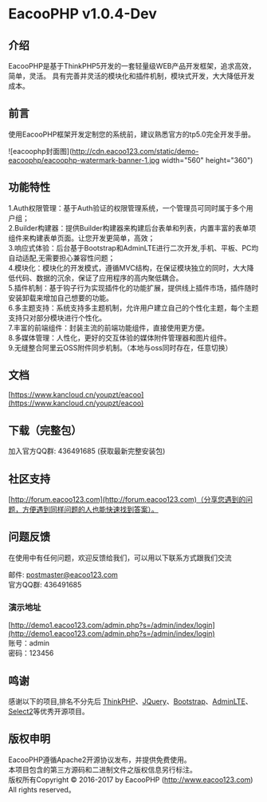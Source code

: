 EacooPHP v1.0.4-Dev
===============
## 介绍
EacooPHP是基于ThinkPHP5开发的一套轻量级WEB产品开发框架，追求高效，简单，灵活。
具有完善并灵活的模块化和插件机制，模块式开发，大大降低开发成本。

## 前言

使用EacooPHP框架开发定制您的系统前，建议熟悉官方的tp5.0完全开发手册。

![eacoophp封面图](http://cdn.eacoo123.com/static/demo-eacoophp/eacoophp-watermark-banner-1.jpg width="560" height="360")

## 功能特性
1.Auth权限管理：基于Auth验证的权限管理系统，一个管理员可同时属于多个用户组；  
2.Builder构建器：提供Builder构建器来构建后台表单和列表，内置丰富的表单项组件来构建表单页面。让您开发更简单，高效；  
3.响应式体验：后台基于Bootstrap和AdminLTE进行二次开发,手机、平板、PC均自动适配,无需要担心兼容性问题；  
4.模块化：模块化的开发模式，遵循MVC结构，在保证模块独立的同时，大大降低代码、数据的沉余，保证了应用程序的高内聚低耦合。  
5.插件机制：基于钩子行为实现插件化的功能扩展，提供线上插件市场，插件随时安装卸载来增加自己想要的功能。  
6.多主题支持：系统支持多主题机制，允许用户建立自己的个性化主题，每个主题支持只对部分模块进行个性化。  
7.丰富的前端组件：封装主流的前端功能组件，直接使用更方便。  
8.多媒体管理：人性化，更好的交互体验的媒体附件管理器和图片组件。  
9.无缝整合阿里云OSS附件同步机制。（本地与oss同时存在，任意切换）  

## 文档

[https://www.kancloud.cn/youpzt/eacoo](https://www.kancloud.cn/youpzt/eacoo)

## 下载（完整包）

加入官方QQ群: 436491685 (获取最新完整安装包)

## 社区支持

[http://forum.eacoo123.com](http://forum.eacoo123.com)（分享您遇到的问题，方便遇到同样问题的人也能快速找到答案）。

## 问题反馈

在使用中有任何问题，欢迎反馈给我们，可以用以下联系方式跟我们交流

邮件: postmaster@eacoo123.com  
官方QQ群: 436491685  

### 演示地址
[http://demo1.eacoo123.com/admin.php?s=/admin/index/login](http://demo1.eacoo123.com/admin.php?s=/admin/index/login)  
账号：admin  
密码：123456  

## 鸣谢
感谢以下的项目,排名不分先后
[ThinkPHP](http://www.thinkphp.cn)、[JQuery](http://jquery.com/)、[Bootstrap](http://getbootstrap.com/)、[AdminLTE](https://almsaeedstudio.com)、[Select2](https://github.com/select2/select2)等优秀开源项目。
## 版权申明
EacooPHP遵循Apache2开源协议发布，并提供免费使用。  
本项目包含的第三方源码和二进制文件之版权信息另行标注。  
版权所有Copyright © 2016-2017 by EacooPHP (http://www.eacoo123.com)  
All rights reserved。
